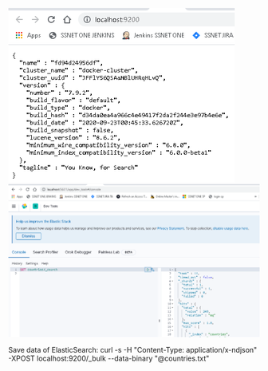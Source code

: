 ![Creating](public/elasticsearch.PNG "elasticsearch screenshot")
![Creating](public/kibana.PNG "kibana screenshot")

Save data of ElasticSearch:
curl -s -H "Content-Type: application/x-ndjson" -XPOST localhost:9200/_bulk --data-binary "@countries.txt"